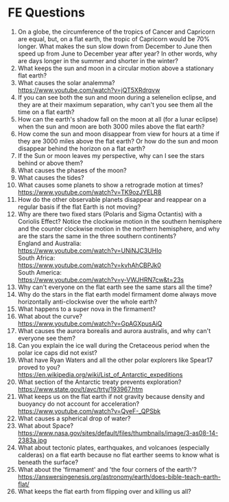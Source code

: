 FE Questions
============
1. On a globe, the circumference of the tropics of Cancer and Capricorn are equal, but, on a flat earth, the tropic of Capricorn would be 70% longer. What makes the sun slow down from December to June then speed up from June to December year after year? In other words, why are days longer in the summer and shorter in the winter?  
2. What keeps the sun and moon in a circular motion above a stationary flat earth?  
3. What causes the solar analemma?  
	https://www.youtube.com/watch?v=jQT5XRdrqvw  
4. If you can see both the sun and moon during a selenelion eclipse, and they are at their maximum separation, why can't you see them all the time on a flat earth?  
5. How can the earth's shadow fall on the moon at all (for a lunar eclipse) when the sun and moon are both 3000 miles above the flat earth?  
6. How come the sun and moon disappear from view for hours at a time if they are 3000 miles above the flat earth? Or how do the sun and moon disappear behind the horizon on a flat earth?  
7. If the Sun or moon leaves my perspective, why can I see the stars behind or above them?  
8. What causes the phases of the moon?  
9. What causes the tides?  
10. What causes some planets to show a retrograde motion at times? https://www.youtube.com/watch?v=TK9ozJYELR8  
11. How do the other observable planets disappear and reappear on a regular basis if the flat Earth is not moving?  
12. Why are there two fixed stars (Polaris and Sigma Octantis) with a Coriolis Effect? Notice the clockwise motion in the southern hemisphere and the counter clockwise motion in the northern hemisphere, and why are the stars the same in the three southern continents?  
England and Australia:  
	https://www.youtube.com/watch?v=UNiNJC3UHIo  
South Africa:  
	https://www.youtube.com/watch?v=kvhAhCBPJk0  
South America:  
	https://www.youtube.com/watch?v=y-VWJHRN7cw&t=23s  
13. Why can't everyone on the flat earth see the same stars all the time?  
14. Why do the stars in the flat earth model firmament dome always move horizontally anti-clockwise over the whole earth?  
15. What happens to a super nova in the firmament?  
16. What about the curve?  
	https://www.youtube.com/watch?v=GpAGXpusAiQ  
17. What causes the aurora borealis and aurora australis, and why can't everyone see them?  
18. Can you explain the ice wall during the Cretaceous period when the polar ice caps did not exist?  
19. What have Ryan Waters and all the other polar explorers like Spear17 proved to you?  
	https://en.wikipedia.org/wiki/List_of_Antarctic_expeditions  
20. What section of the Antarctic treaty prevents exploration?  
	https://www.state.gov/t/avc/trty/193967.htm  
21. What keeps us on the flat earth if not gravity because density and buoyancy do not account for acceleration?  
	https://www.youtube.com/watch?v=QyeF-_QPSbk  
22. What causes a spherical drop of water?  
23. What about Space?  
	https://www.nasa.gov/sites/default/files/thumbnails/image/3-as08-14-2383a.jpg  
24. What about tectonic plates, earthquakes, and volcanoes (especially calderas) on a flat earth because no flat earther seems to know what is beneath the surface?  
25. What about the 'firmament' and 'the four corners of the earth'?  
	https://answersingenesis.org/astronomy/earth/does-bible-teach-earth-flat/  
26. What keeps the flat earth from flipping over and killing us all?﻿  


